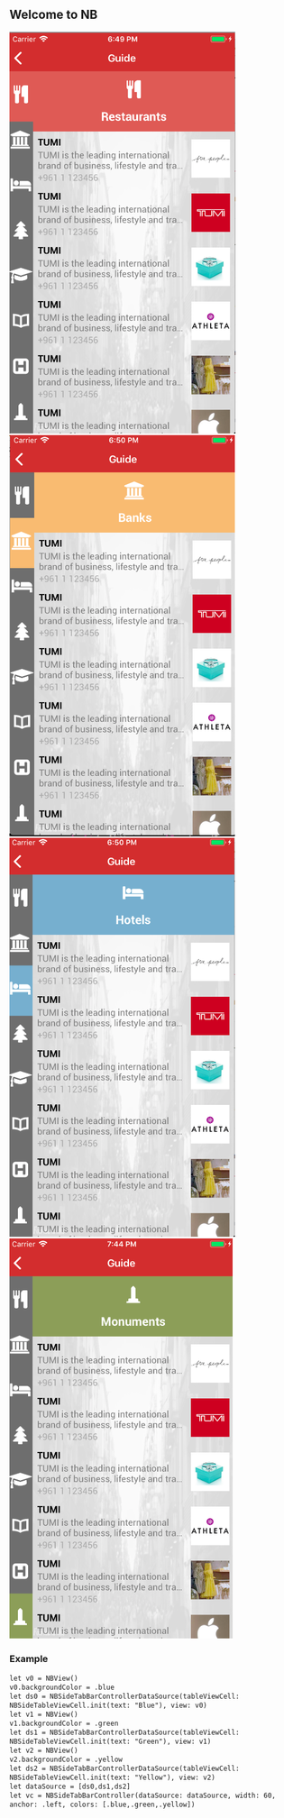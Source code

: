 ## Welcome to NB





![Image](https://github.com/NicolasBarbara/NBSideTabBarController/blob/master/image1.png)
![Image](https://github.com/NicolasBarbara/NBSideTabBarController/blob/master/image2.png)
![Image](https://github.com/NicolasBarbara/NBSideTabBarController/blob/master/image3.png)
![Image](https://github.com/NicolasBarbara/NBSideTabBarController/blob/master/image4.png)
### Example
```
let v0 = NBView()
v0.backgroundColor = .blue
let ds0 = NBSideTabBarControllerDataSource(tableViewCell: NBSideTableViewCell.init(text: "Blue"), view: v0)
let v1 = NBView()
v1.backgroundColor = .green
let ds1 = NBSideTabBarControllerDataSource(tableViewCell: NBSideTableViewCell.init(text: "Green"), view: v1)
let v2 = NBView()
v2.backgroundColor = .yellow
let ds2 = NBSideTabBarControllerDataSource(tableViewCell: NBSideTableViewCell.init(text: "Yellow"), view: v2)
let dataSource = [ds0,ds1,ds2]
let vc = NBSideTabBarController(dataSource: dataSource, width: 60, anchor: .left, colors: [.blue,.green,.yellow])
```
